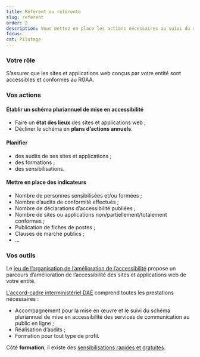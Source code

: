 ```yaml
---
title: Référent ou référente
slug: referent
order: 2
description: Vous mettez en place les actions nécessaires au suivi du schéma pluriannuel
focus:
cat: Pilotage
---
```


### Votre rôle

S’assurer que les sites et applications web conçus par votre entité sont accessibles et conformes au RGAA.

### Vos actions

#### Établir un schéma pluriannuel de mise en accessibilité

* Faire un **état des lieux** des sites et applications web ;
* Décliner le schéma en **plans d’actions annuels**.

#### Planifier

* des audits de ses sites et applications ;
* des formations ;
* des sensibilisations.

#### Mettre en place des indicateurs 

* Nombre de personnes sensibilisées et/ou formées ;
* Nombre d’audits de conformité effectués ;
* Nombre de déclarations d’accessibilité publiées ;
* Nombre de sites ou applications non/partiellement/totalement conformes ;
* Publication de fiches de postes ;
* Clauses de marché publics ;
* …

### Vos outils

Le [jeu de l’organisation de l’amélioration de l’accessibilité](/outils/jeu-de-oaa) propose un parcours d’amélioration de l’accessibilité des sites et applications web de votre entité.

[L’accord-cadre interministériel <abbr title="Direction des achats de l’État">DAÉ</abbr>](../../accord-cadre-dae/) comprend toutes les prestations nécessaires :
* Accompagnement pour la mise en œuvre et le suivi du schéma pluriannuel de mise en accessibilité des services de communication au public en ligne ;
* Réalisation d’audits ;
* Formation pour tout type de profil.

Côté **formation**, il existe des [sensibilisations rapides et gratuites](/formations/).
